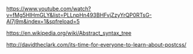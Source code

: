 https://www.youtube.com/watch?v=fMg5HlHmGLY&list=PLLnpHn493BHFvjZzyYrQP0RTsG-Al7j9m&index=1&spfreload=5

https://en.wikipedia.org/wiki/Abstract_syntax_tree

http://davidtheclark.com/its-time-for-everyone-to-learn-about-postcss/